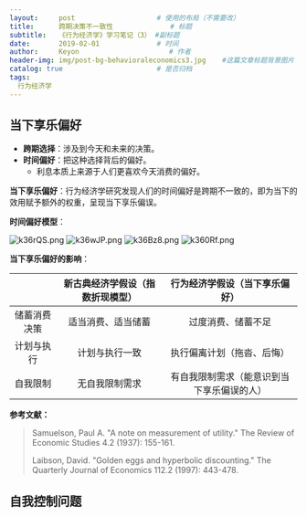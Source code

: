 ```yaml
---
layout:     post                    # 使用的布局（不需要改）
title:      跨期决策不一致性              # 标题 
subtitle:   《行为经济学》学习笔记（3） #副标题
date:       2019-02-01              # 时间
author:     Keyon                      # 作者
header-img: img/post-bg-behavioraleconomics3.jpg    #这篇文章标题背景图片
catalog: true                       # 是否归档
tags:
  行为经济学
---
```


## 当下享乐偏好
* **跨期选择**：涉及到今天和未来的决策。
* **时间偏好**：把这种选择背后的偏好。
	* 利息本质上来源于人们更喜欢今天消费的偏好。

**当下享乐偏好**：行为经济学研究发现人们的时间偏好是跨期不一致的，即为当下的效用赋予额外的权重，呈现当下享乐偏误。

**时间偏好模型**：

![k36rQS.png](https://s2.ax1x.com/2019/02/01/k36rQS.png)
![k36wJP.png](https://s2.ax1x.com/2019/02/01/k36wJP.png)
![k36Bz8.png](https://s2.ax1x.com/2019/02/01/k36Bz8.png)
![k360Rf.png](https://s2.ax1x.com/2019/02/01/k360Rf.png)

**当下享乐偏好的影响**：

|    | 新古典经济学假设（指数折现模型）  | 行为经济学假设（当下享乐偏好） |
|:-------------:|:---------------:|:-------------:|
| 储蓄消费决策      | 适当消费、适当储蓄 |         过度消费、储蓄不足 |
| 计划与执行      | 计划与执行一致        |           执行偏离计划（拖沓、后悔） |
| 自我限制 | 无自我限制需求        |            有自我限制需求（能意识到当下享乐偏误的人） |

**参考文献：**

> Samuelson, Paul A. "A note on measurement of utility." The Review of Economic Studies 4.2 (1937): 155-161.
> 
> Laibson, David. "Golden eggs and hyperbolic discounting." The Quarterly Journal of Economics 112.2 (1997): 443-478.

## 自我控制问题
